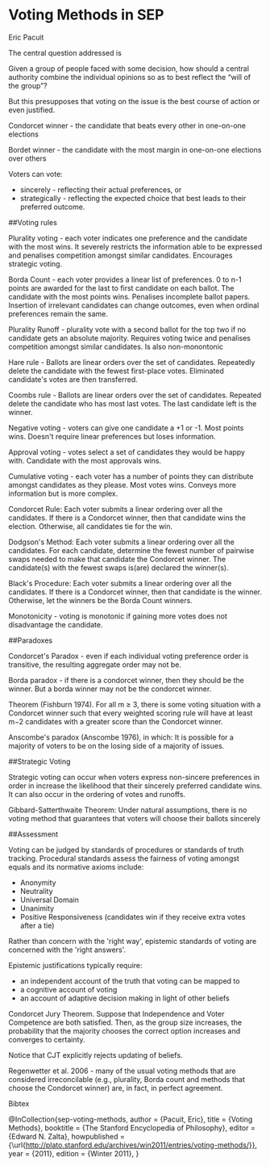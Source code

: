Voting Methods in SEP
=====================
Eric Pacuit

The central question addressed is 
  
  Given a group of people faced with some decision, how should a central authority combine the individual opinions so as to best reflect the “will of the group”?

But this presupposes that voting on the issue is the best course of action or even justified.

Condorcet winner - the candidate that beats every other in one-on-one elections

Bordet winner - the candidate with the most margin in one-on-one elections over others

Voters can vote: 

- sincerely - reflecting their actual preferences, or
- strategically - reflecting the expected choice that best leads to their preferred outcome.

##Voting rules


Plurality voting - each voter indicates one preference and the candidate with the most wins.  It severely restricts the information able to be expressed and penalises competition amongst similar candidates. Encourages strategic voting.

Borda Count - each voter provides a linear list of preferences. 0 to n-1 points are awarded for the last to first candidate on each ballot. The candidate with the most points wins.  Penalises incomplete ballot papers.  Insertion of irrelevant candidates can change outcomes, even when ordinal preferences remain the same.

Plurality Runoff - plurality vote with a second ballot for the top two if no candidate gets an absolute majority. Requires voting twice and penalises competition amongst similar candidates. Is also non-monontonic

Hare rule - Ballots are linear orders over the set of candidates. Repeatedly delete the candidate with the fewest first-place votes. Eliminated candidate's votes are then transferred. 
 
Coombs rule - Ballots are linear orders over the set of candidates. Repeated delete the candidate who has most last votes. The last candidate left is the winner.

Negative voting - voters can give one candidate a +1 or -1. Most points wins.  Doesn't require linear preferences but loses information.

Approval voting - votes select a set of candidates they would be happy with. Candidate with the most approvals wins.

Cumulative voting - each voter has a number of points they can distribute amongst candidates as they please. Most votes wins.  Conveys more information but is more complex.

Condorcet Rule:
Each voter submits a linear ordering over all the candidates. If there is a Condorcet winner, then that candidate wins the election. Otherwise, all candidates tie for the win. 

Dodgson's Method:
Each voter submits a linear ordering over all the candidates. For each candidate, determine the fewest number of pairwise swaps needed to make that candidate the Condorcet winner. The candidate(s) with the fewest swaps is(are) declared the winner(s). 

Black's Procedure:
Each voter submits a linear ordering over all the candidates. If there is a Condorcet winner, then that candidate is the winner. Otherwise, let the winners be the Borda Count winners.

Monotonicity - voting is monotonic if gaining more votes does not disadvantage the candidate.

##Paradoxes 

Condorcet's Paradox - even if each individual voting preference order is transitive, the resulting aggregate order may not be.

Borda paradox - if there is a condorcet winner, then they should be the winner. But a borda winner may not be the condorcet winner.

Theorem (Fishburn 1974).
For all m ≥ 3, there is some voting situation with a Condorcet winner such that every weighted scoring rule will have at least m−2 candidates with a greater score than the Condorcet winner. 

Anscombe's paradox (Anscombe 1976), in which:
It is possible for a majority of voters to be on the losing side of a majority of issues. 

##Strategic Voting

Strategic voting can occur when voters express non-sincere preferences in order in increase the likelihood that their sincerely preferred candidate wins.  It can also occur in the ordering of votes and runoffs.

Gibbard-Satterthwaite Theorem: Under natural assumptions, there is no voting method that guarantees that voters will choose their ballots sincerely

##Assessment

Voting can be judged by standards of procedures or standards of truth tracking.  Procedural standards assess the fairness of voting amongst equals and its normative axioms include:

- Anonymity
- Neutrality
- Universal Domain
- Unanimity
- Positive Responsiveness (candidates win if they receive extra votes after a tie)

Rather than concern with the 'right way', epistemic standards of voting are concerned with the 'right answers'.

Epistemic justifications typically require:

- an independent account of the truth that voting can be mapped to
- a cognitive account of voting
- an account of adaptive decision making in light of other beliefs

Condorcet Jury Theorem.
Suppose that Independence and Voter Competence are both satisfied. Then, as the group size increases, the probability that the majority chooses the correct option increases and converges to certainty. 

Notice that CJT explicitly rejects updating of beliefs.

Regenwetter et al. 2006 - many of the usual voting methods that are considered irreconcilable (e.g., plurality, Borda count and methods that choose the Condorcet winner) are, in fact, in perfect agreement.


Bibtex

  @InCollection{sep-voting-methods,
    author       =  {Pacuit, Eric},
    title        =  {Voting Methods},
    booktitle    =  {The Stanford Encyclopedia of Philosophy},
    editor       =  {Edward N. Zalta},
    howpublished =  {\url{http://plato.stanford.edu/archives/win2011/entries/voting-methods/}},
    year         =  {2011},
    edition      =  {Winter 2011},
  }